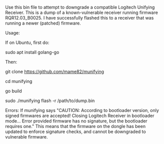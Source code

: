 Use this bin file to attempt to downgrade a compatible Logitech Unifying Receiver.  This is a dump of a known-vulnerable receiver running firmware 
RQR12.03_B0025. I have successfully flashed this to a receiver that was running a newer (patched) firmware.

Usage: 

If on Ubuntu, first do:

sudo apt install golang-go

Then:

git clone https://github.com/mame82/munifying

cd munifying

go build

sudo ./munifying flash -r /path/to/dump.bin

Errors:
If munifying says "CAUTION: According to bootloader version, only signed firmwares are accepted! Closing Logitech Receiver in bootloader mode... Error provided firmware has no signature, but the bootloader requires one." This means that the firmware on the dongle has been updated to enforce signature checks, and cannot be downgraded to vulnerable firmware.
